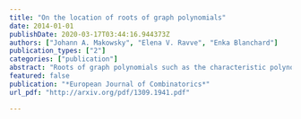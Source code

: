 ```yaml
---
title: "On the location of roots of graph polynomials"
date: 2014-01-01
publishDate: 2020-03-17T03:44:16.944373Z
authors: ["Johann A. Makowsky", "Elena V. Ravve", "Enka Blanchard"]
publication_types: ["2"]
categories: ["publication"]
abstract: "Roots of graph polynomials such as the characteristic polynomial, the chromatic polynomial, the matching polynomial, and many others are widely studied. In this paper we examine to what extent the location of these roots reflects the graph theoretic properties of the underlying graph."
featured: false
publication: "*European Journal of Combinatorics*"
url_pdf: "http://arxiv.org/pdf/1309.1941.pdf"

---
```



